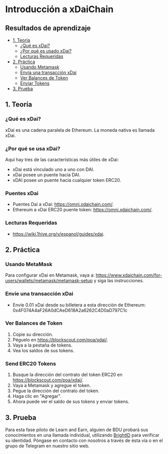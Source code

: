 # Introducción a xDaiChain

## Resultados de aprendizaje
- [1. Teoría](#1.-Teoría)
  - [¿Qué es xDai?](#Que-es-xDai)
  - [¿Por qué es usado xDai?](#Por-que-es-ussdo-xDai)
  - [Lecturas Requeridas](#Lecturas-Requeridas)
- [2. Práctica](#2.-Practica)
  - [Usando Metamask](#Usando-Metamask)
  - [Envía una transacción xDai](#Envia-una-transaccion-xDai)
  - [Ver Balances de Token](#Ver-balances-de-Token)
  - [Enviar Tokens](#Enviar-Tokens)
- [3. Prueba](#3.-Prueba)

## 1. Teoría
### ¿Qué es xDai?
xDai es una cadena paralela de Ethereum. La moneda nativa es llamada xDai. 

### ¿Por qué se usa xDai?
Aquí hay tres de las características más útiles de xDai:
- xDai está vinculado uno a uno con DAI.
- xDai posee un puente hacia DAI.
- xDAI posee un puente hacia cualquier token ERC20.

### Puentes xDai 
- Puentes Dai a xDai: https://omni.xdaichain.com/.
- Ethereum a xDai ERC20 puente token: https://omni.xdaichain.com/.

### Lecturas Requeridas

- https://wiki.1hive.org/v/espanol/guides/xdai.

## 2. Práctica
### Usando MetaMask
Para configurar xDai en Metamask, vaya a: https://www.xdaichain.com/for-users/wallets/metamask/metamask-setup y siga las instrucciones.

### Envíe una transacción xDai
- Envíe 0.01 xDai desde su billetera a esta dirección de Ethereum: 0x4F074A4aF26A0dCAeD618A2a6262C4D0aD797C1c

### Ver Balances de Token
1. Copie su dirección.
 2. Péguelo en https://blockscout.com/poa/xdai/.
 3. Vaya a la pestaña de tokens.
 4. Vea los saldos de sus tokens.

### Send ERC20 Tokens
1. Busque la dirección del contrato del token ERC20 en https://blockscout.com/poa/xdai/.
 2. Vaya a Metamask y agregue el token.
 3. Pegue la dirección del contrato del token.
 4. Haga clic en "Agregar".
 5. Ahora puede ver el saldo de sus tokens y enviar tokens.

## 3. Prueba
Para esta fase piloto de Learn and Earn, alguien de BDU probará sus conocimientos en una llamada individual, utilizando [BrightID](https://www.brightid.org/) para verificar su identidad.  Póngase en contacto con nosotros a través de ésta vía o en el grupo de Telegram en nuestro sitio web.

